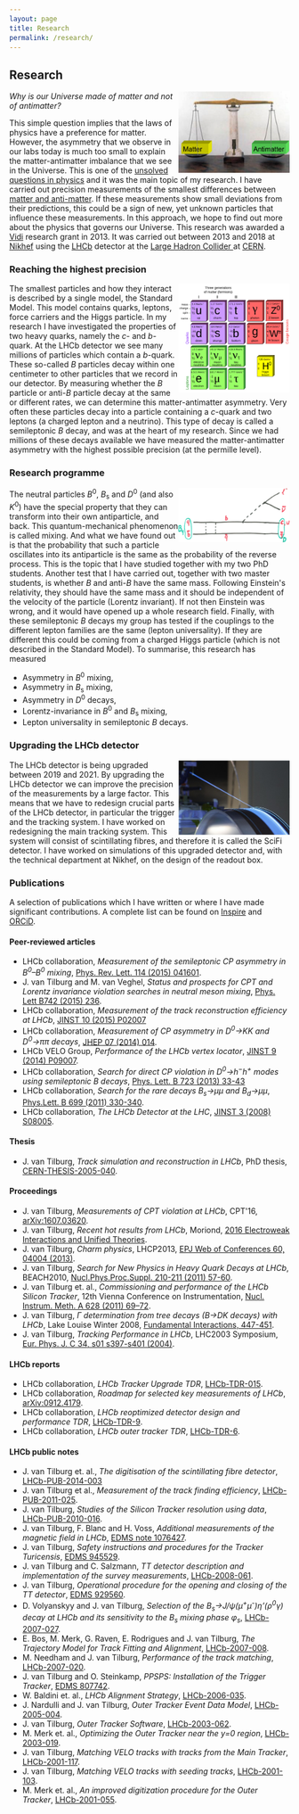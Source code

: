 ```yaml
---
layout: page
title: Research
permalink: /research/
---
```

## Research
<img src="/img/balance.png" width="200" align="right" alt=""/>
<p>
  <i>Why is our Universe made of matter and not of antimatter?</i>
</p>
<p>
This simple question implies that the laws of physics have a preference for matter. 
However, the asymmetry that we observe
in our labs today is much too small to explain the matter-antimatter imbalance that we see in the Universe.
This is one of the <a href="https://en.wikipedia.org/wiki/List_of_unsolved_problems_in_physics">unsolved questions in physics</a> and it was the 
main topic of my research.
I have carried out precision measurements of the smallest differences 
between <a href="http://lhcb-public.web.cern.ch/lhcb-public/en/Physics/Antimatter-en.html">matter and anti-matter</a>.
If these measurements show small deviations from their 
predictions, this could be a sign of new, yet unknown particles
that influence these measurements. In this approach, we hope to find out more about the physics that governs our Universe.
This research was awarded a
<a href="http://www.nwo.nl/en/funding/our-funding-instruments/nwo/innovational-research-incentives-scheme/vidi/index.html">Vidi</a> research grant in 2013. 
It was carried out between 2013 and 2018 at <a href="https://www.nikhef.nl">Nikhef</a> using the <a href="http://lhcb-public.web.cern.ch/lhcb-public/">LHCb</a> detector at the 
<a href="http://lhc.web.cern.ch/lhc/">Large Hadron Collider </a> at <a href="http://public.web.cern.ch/public/">CERN</a>.
</p>

### Reaching the highest precision
<p>
<a href="/img/SM.png"><img src="/img/SM.png" width="200" align="right" alt=""/></a>
The smallest particles and how they interact is described by a single model, the Standard Model. This model contains quarks, leptons, force carriers and the Higgs particle. In my research I have investigated the properties of two heavy quarks, namely the <i>c</i>- and <i>b</i>-quark.
At the LHCb detector we see many millions of particles which contain a <i>b</i>-quark. These so-called <i>B</i> particles decay within one centimeter to other particles that we record in our detector. By measuring whether the <i>B</i> particle or anti-<i>B</i> particle decay at the same or different rates, we can determine this matter-antimatter asymmetry. Very often these particles decay into a particle containing a <i>c</i>-quark and two leptons (a charged lepton and a neutrino). This type of decay is called a semileptonic <i>B</i> decay, and was at the heart of my research. Since we had millions of these decays available we have measured the matter-antimatter asymmetry with the highest possible precision (at the permille level).
</p>

### Research programme
<p>
<a href="/img/sl_scan_trans.gif"><img src="/img/sl_scan_trans.gif" width="200" align="right" alt=""/></a>
The neutral particles <i>B</i><sup>0</sup>, <i>B</i><sub>s</sub> and <i>D</i><sup>0</sup> 
(and also <i>K</i><sup>0</sup>) have the special property that they can transform into 
their own antiparticle, and back. This quantum-mechanical phenomenon is called mixing. 
And what we have found out is that the probability that such a particle oscillates 
into its antiparticle is the same as the probability of the reverse process. This is 
the topic that I have studied together with my two PhD students. Another test that I 
have carried out, together with two master students, is whether <i>B</i> 
and anti-<i>B</i> have the same mass. Following Einstein's relativity, 
they should have the same mass and it should be independent of the velocity of the 
particle (Lorentz invariant). If not then Einstein was wrong, and it would have opened up a 
whole research field. Finally, with these semileptonic <i>B</i> decays my group has tested if the 
couplings to the different lepton families are the same (lepton universality). If they 
are different this could be coming from a charged Higgs particle (which is not 
described in the Standard Model). To summarise, this research has measured
        <ul>
                <li>Asymmetry in <i>B</i><sup>0</sup> mixing,</li>
                <li>Asymmetry in <i>B</i><sub>s</sub> mixing,</li>
                <li>Asymmetry in <i>D</i><sup>0</sup> decays,</li>
                <li>Lorentz-invariance in <i>B</i><sup>0</sup> and <i>B</i><sub>s</sub> mixing,</li>
                <li>Lepton universality in semileptonic <i>B</i> decays.</li>
          </ul>
</p>

### Upgrading the LHCb detector
<p>
<a href="/img/SciFi.jpg"><img src="/img/SciFi.jpg" width="200" align="right" alt=""/></a>
The LHCb detector is being upgraded between 2019 and 2021. By upgrading the LHCb detector we can improve the precision 
of the measurements by a large factor. This means that we
have to redesign crucial parts of the LHCb detector, in particular the trigger and the tracking system. I have worked
on redesigning the main tracking system. This system will consist of scintillating fibres, and therefore it is called
the SciFi detector. I have worked on simulations of this upgraded detector and, with the technical department at Nikhef, on the design of the 
readout box.
</p>

### Publications
<p>
A selection of publications which I have written or where I have made significant contributions. A complete list can be found 
on <a href="https://inspirehep.net/authors/1070629">Inspire</a> and <a href="https://orcid.org/0000-0003-2655-8742">ORCiD</a>.
</p>

#### Peer-reviewed articles
<p>
      <ul>
                  <!--li> LHCb collaboration, <i>Measurement of D<sub>s</sub><sup>&pm;</sup> production asymmetry in pp collisions at &Sqrt;s=7 and 8 TeV</i>, <a href="https://arxiv.org/abs/1805.09869">JHEP 08 (2018) 008</a>.
                  <li>LHCb OT group, <i>Improved performance of the LHCb Outer Tracker in LHC Run 2</i>, <a href="https://arxiv.org/abs/1708.00819">J. Instrum. 12 (2017) P11016</a>.
                  <li>LHCb collaboration, <i>Measurement of CP violation in B<sup>0</sup>&rarr;J/&psi;K<sub>S</sub> and B0&rarr;&psi;(2S)K<sub>S</sub> decays</i>, <a href="https://arxiv.org/abs/1709.03944">JHEP 11 (2017) 170</a>.
                  <li>LHCb collaboration, <i>Measurement of the CP asymmetry in B<sub>s</sub> mixing</i>, <a href="http://arxiv.org/abs/1605.09768">Phys. Rev. Lett. 117 (2016) 061803</a>.
                  <li>LHCb collaboration, <i>Search for violations of Lorentz invariance and CPT symmetry in B<sup>0</sup><sub>(s)</sub> mixing</i>, <a href="http://arxiv.org/abs/1603.04804">Phys. Rev. Lett. 116 (2016) 241601</a>.
                  <li>LHCb collaboration, <i>Measurement of the ratio of branching fractions B(B<sup>0</sup>&rarr;D<sup>*-</sup>&tau;<sup>+</sup>&nu;)/B(B<sup>0</sup>&rarr;D<sup>*-</sup>&mu;<sup>+</sup>&nu;)</i> , <a href="http://arxiv.org/abs/1506.08614">Phys. Rev. Lett. 115 (2015) 111803</a>.
                  <li>LHCb collaboration, <i>A precise measurement of the B<sup>0</sup> meson oscillation frequency</i>, <a href="https://cds.cern.ch/record/2038142">LHCb-CONF-2015-003</a> and <a href="http://arxiv.org/abs/1604.03475">EPJC 76 (2016) 1</a>.</li>
                  <li>LHCb collaboration, <i>Measurement of CP violation in B<sup>0</sup>&rarr;J/&psi;K<sub>S</sub></i>, <a href="https://arxiv.org/abs/1503.07089">Phys. Rev. Lett. 115 (2015) 031601</a>.
                  <li>LHCb collaboration, <i>Measurement of indirect CP asymmetries in D<sup>0</sup>&rarr;KK and D<sup>0</sup>&rarr;&pi;&pi; decays</i>, <a href="http://arxiv.org/abs/1501.06777">JHEP 04 (2015) 043</a>.</li>
                  <li>LHCb collaboration, <i>LHCb detector performance</i>, <a href="http://arxiv.org/abs/1412.6352">Int. J. Mod. Phys. A 30, 1530022 (2015)</a>.</li-->
                  <li>LHCb collaboration, <i>Measurement of the semileptonic CP asymmetry in B<sup>0</sup>–B<sup>0</sup> mixing</i>, <a href="http://arxiv.org/abs/1409.8586">Phys. Rev. Lett. 114 (2015) 041601</a>.</li>
                  <li>J. van Tilburg and M. van Veghel, <i>Status and prospects for CPT and Lorentz invariance violation searches in neutral meson mixing</i>, <a href="http://arxiv.org/abs/1407.1269">Phys. Lett B742 (2015) 236</a>.</li>
                  <li>LHCb collaboration, <i>Measurement of the track reconstruction efficiency at LHCb</i>, <a href="http://arxiv.org/abs/1408.1251">JINST 10 (2015) P02007</a></li>
                   <li>LHCb collaboration, <i>Measurement of CP asymmetry in D<sup>0</sup>&rarr;KK and D<sup>0</sup>&rarr;&pi;&pi; decays</i>, <a href="http://arxiv.org/abs/1405.2797">JHEP 07 (2014) 014</a>.</li>
                  <li>LHCb VELO Group, <i>Performance of the LHCb vertex locator</i>, <a href="http://arxiv.org/abs/1405.7808">JINST 9 (2014) P09007</a>.</li>
                  <li>LHCb collaboration, <i>Search for direct CP violation in D<sup>0</sup>&rarr;h<sup>−</sup>h<sup>+</sup> modes using semileptonic B decays</i>, <a href="http://arxiv.org/abs/1303.2614">Phys. Lett. B 723 (2013) 33-43</a></li>
                <li>LHCb collaboration, <i>Search for the rare decays B<sub>s</sub>&rarr;&mu;&mu; and B<sub>d</sub>&rarr;&mu;&mu;</i>, <a href="http://arxiv.org/abs/1103.2465">Phys.Lett. B 699 (2011) 330-340</a>.</li>
                          <li>LHCb collaboration, <i>The LHCb Detector at the LHC</i>, <a href="http://dx.doi.org/10.1088/1748-0221/3/08/S08005">JINST 3 (2008) S08005</a>.</li>

</ul>
</p>


#### Thesis
<p>
      <ul>
                  <li>J. van Tilburg, <i>Track simulation and reconstruction in LHCb</i>, PhD thesis, <a href="http://inspirehep.net/record/692288">CERN-THESIS-2005-040</a>.</li>
          </ul>
</p>

#### Proceedings
<p>
      <ul>
                  <li>J. van Tilburg, <i>Measurements of CPT violation at LHCb</i>, CPT'16, <a href="https://arxiv.org/abs/1607.03620">arXiv:1607.03620</a>.</li>
                  <li>J. van Tilburg, <i>Recent hot results from LHCb</i>, Moriond, <a href="http://moriond.in2p3.fr/Proceedings/2016/Moriond_EW_2016.pdf">2016 Electroweak Interactions and Unified Theories</a>.</li>
                  <li>J. van Tilburg, <i>Charm physics</i>, LHCP2013, <a href="http://dx.doi.org/10.1051/epjconf/20136004004">EPJ Web of Conferences 60, 04004 (2013)</a>.</li>
                  <li>J. van Tilburg, <i>Search for New Physics in Heavy Quark Decays at LHCb</i>, BEACH2010, <a href="http://dx.doi.org/10.1016/j.nuclphysbps.2010.12.046">Nucl.Phys.Proc.Suppl. 210-211 (2011) 57-60</a>.</li>
                  <li>J. van Tilburg et. al., <i>Commissioning and performance of the LHCb Silicon Tracker</i>, 12th Vienna Conference on Instrumentation, <a href="http://dx.doi.org/10.1016/j.nima.2010.06.286">Nucl. Instrum. Meth. A 628 (2011) 69–72</a>.</li>
                  <li>J. van Tilburg, <i>Γ determination from tree decays (B→DK decays) with LHCb</i>, Lake Louise Winter 2008, <a href="http://dx.doi.org/10.1142/9789812776105_0054">Fundamental Interactions, 447-451</a>.</li>
                  <li>J. van Tilburg, <i>Tracking Performance in LHCb</i>, LHC2003 Symposium, <a href="http://dx.doi.org/10.1140/epjcd/s2004-04-041-7">Eur. Phys. J. C  34, s01 s397-s401 (2004)</a>.</li>
          </ul>
</p>

#### LHCb reports
<p>
      <ul>
                  <li>LHCb collaboration, <i>LHCb Tracker Upgrade TDR</i>, <a href="https://cds.cern.ch/record/1647400">LHCb-TDR-015</a>.</li>
                  <li>LHCb collaboration, <i>Roadmap for selected key measurements of LHCb</i>, <a href="http://arxiv.org/abs/0912.4179">arXiv:0912.4179</a>.</li>
                  <li>LHCb collaboration, <i>LHCb reoptimized detector design and performance TDR</i>, <a href="https://cds.cern.ch/record/630827">LHCb-TDR-9</a>.</li>
                  <li>LHCb collaboration, <i>LHCb outer tracker TDR</i>, <a href="https://cds.cern.ch/record/519146">LHCb-TDR-6</a>.</li>
          </ul>
</p>

#### LHCb public notes

<p>
      <ul>
                  <li>J. van Tilburg et. al., <i>The digitisation of the scintillating fibre detector</i>, <a href="https://cds.cern.ch/record/1641930">LHCb-PUB-2014-003</a></li>
                  <li>J. van Tilburg et al., <i>Measurement of the track finding efficiency</i>, <a href="https://cds.cern.ch/record/1402577">LHCb-PUB-2011-025</a>.</li>
                  <li>J. van Tilburg, <i>Studies of the Silicon Tracker resolution using data</i>, <a href="https://cds.cern.ch/record/1286299">LHCb-PUB-2010-016</a>.</li>
                  <li>J. van Tilburg, F. Blanc and H. Voss, <i>Additional measurements of the magnetic field in LHCb</i>, <a href="https://edms.cern.ch/document/1076427">EDMS note 1076427</a>.</li>
                  <li>J. van Tilburg, <i>Safety instructions and procedures for the Tracker Turicensis</i>, <a href="https://edms.cern.ch/document/945529">EDMS 945529</a>.</li>
                  <li>J. van Tilburg and C. Salzmann, <i>TT detector description and implementation of the survey measurements</i>, <a href="https://cds.cern.ch/record/1140703">LHCb-2008-061</a>.</li>
                  <li>J. van Tilburg, <i>Operational procedure for the opening and closing of the TT detector</i>, <a href="https://edms.cern.ch/document/929560">EDMS 929560</a>.</li>
                  <li>D. Volyanskyy and J. van Tilburg, <i>Selection of the B<sub>s</sub>→J/ψ(μ<sup>+</sup>μ<sup>-</sup>)η’(ρ<sup>0</sup>γ) decay at LHCb and its sensitivity to the B<sub>s</sub> mixing phase φ<sub>s</sub></i>, <a href="https://cds.cern.ch/record/1026902">LHCb-2007-027</a>.</li>
                  <li>E. Bos, M. Merk, G. Raven, E. Rodrigues and J. van Tilburg, <i>The Trajectory Model for Track Fitting and Alignment</i>, <a href="https://cds.cern.ch/record/1025826">LHCb-2007-008</a>.</li>
                  <li>M. Needham and J. van Tilburg, <i>Performance of the track matching</i>, <a href="https://cds.cern.ch/record/1020304">LHCb-2007-020</a>.</li>
                  <li>J. van Tilburg and O. Steinkamp, <i>PPSPS: Installation of the Trigger Tracker</i>, <a href="https://edms.cern.ch/document/807742">EDMS 807742</a>.</li>
                  <li>W. Baldini et. al., <i>LHCb Alignment Strategy</i>, <a href="https://cds.cern.ch/record/964804">LHCb-2006-035</a>.</li>
                  <li>J. Nardulli and J. van Tilburg, <i>Outer Tracker Event Data Model</i>, <a href="https://cds.cern.ch/record/815742">LHCb-2005-004</a>.</li>
                  <li>J. van Tilburg, <i>Outer Tracker Software</i>, <a href="https://cds.cern.ch/record/684709">LHCb-2003-062</a>.</li>
                  <li>M. Merk et. al., <i>Optimizing the Outer Tracker near the y=0 region</i>, <a href="">LHCb-2003-019</a>.</li>
                  <li>J. van Tilburg, <i>Matching VELO tracks with tracks from the Main Tracker</i>, <a href="https://cds.cern.ch/record/684666">LHCb-2001-117</a>.</li>
                  <li>J. van Tilburg, <i>Matching VELO tracks with seeding tracks</i>, <a href="https://cds.cern.ch/record/691686">LHCb-2001-103</a>.</li>
                  <li>M. Merk et. al., <i>An improved digitization procedure for the Outer Tracker</i>, <a href="http://inspirehep.net/record/929062">LHCb-2001-055</a>.</li>
          </ul>
</p>

